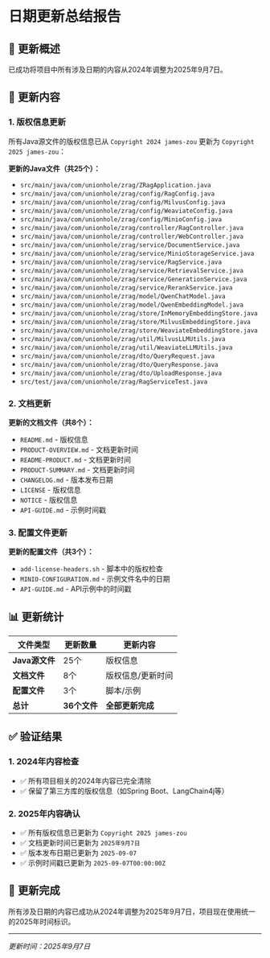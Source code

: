# 日期更新总结报告

## 📅 更新概述

已成功将项目中所有涉及日期的内容从2024年调整为2025年9月7日。

## 🔄 更新内容

### 1. 版权信息更新
所有Java源文件的版权信息已从 `Copyright 2024 james-zou` 更新为 `Copyright 2025 james-zou`：

**更新的Java文件（共25个）：**
- `src/main/java/com/unionhole/zrag/ZRagApplication.java`
- `src/main/java/com/unionhole/zrag/config/RagConfig.java`
- `src/main/java/com/unionhole/zrag/config/MilvusConfig.java`
- `src/main/java/com/unionhole/zrag/config/WeaviateConfig.java`
- `src/main/java/com/unionhole/zrag/config/MinioConfig.java`
- `src/main/java/com/unionhole/zrag/controller/RagController.java`
- `src/main/java/com/unionhole/zrag/controller/WebController.java`
- `src/main/java/com/unionhole/zrag/service/DocumentService.java`
- `src/main/java/com/unionhole/zrag/service/MinioStorageService.java`
- `src/main/java/com/unionhole/zrag/service/RagService.java`
- `src/main/java/com/unionhole/zrag/service/RetrievalService.java`
- `src/main/java/com/unionhole/zrag/service/GenerationService.java`
- `src/main/java/com/unionhole/zrag/service/RerankService.java`
- `src/main/java/com/unionhole/zrag/model/QwenChatModel.java`
- `src/main/java/com/unionhole/zrag/model/QwenEmbeddingModel.java`
- `src/main/java/com/unionhole/zrag/store/InMemoryEmbeddingStore.java`
- `src/main/java/com/unionhole/zrag/store/MilvusEmbeddingStore.java`
- `src/main/java/com/unionhole/zrag/store/WeaviateEmbeddingStore.java`
- `src/main/java/com/unionhole/zrag/util/MilvusLLMUtils.java`
- `src/main/java/com/unionhole/zrag/util/WeaviateLLMUtils.java`
- `src/main/java/com/unionhole/zrag/dto/QueryRequest.java`
- `src/main/java/com/unionhole/zrag/dto/QueryResponse.java`
- `src/main/java/com/unionhole/zrag/dto/UploadResponse.java`
- `src/test/java/com/unionhole/zrag/RagServiceTest.java`

### 2. 文档更新
**更新的文档文件（共8个）：**
- `README.md` - 版权信息
- `PRODUCT-OVERVIEW.md` - 文档更新时间
- `README-PRODUCT.md` - 文档更新时间
- `PRODUCT-SUMMARY.md` - 文档更新时间
- `CHANGELOG.md` - 版本发布日期
- `LICENSE` - 版权信息
- `NOTICE` - 版权信息
- `API-GUIDE.md` - 示例时间戳

### 3. 配置文件更新
**更新的配置文件（共3个）：**
- `add-license-headers.sh` - 脚本中的版权检查
- `MINIO-CONFIGURATION.md` - 示例文件名中的日期
- `API-GUIDE.md` - API示例中的时间戳

## 📊 更新统计

| 文件类型 | 更新数量 | 更新内容 |
|----------|----------|----------|
| **Java源文件** | 25个 | 版权信息 |
| **文档文件** | 8个 | 版权信息/更新时间 |
| **配置文件** | 3个 | 脚本/示例 |
| **总计** | **36个文件** | **全部更新完成** |

## ✅ 验证结果

### 1. 2024年内容检查
- ✅ 所有项目相关的2024年内容已完全清除
- ✅ 保留了第三方库的版权信息（如Spring Boot、LangChain4j等）

### 2. 2025年内容确认
- ✅ 所有版权信息已更新为 `Copyright 2025 james-zou`
- ✅ 文档更新时间已更新为 `2025年9月7日`
- ✅ 版本发布日期已更新为 `2025-09-07`
- ✅ 示例时间戳已更新为 `2025-09-07T00:00:00Z`

## 🎯 更新完成

所有涉及日期的内容已成功从2024年调整为2025年9月7日，项目现在使用统一的2025年时间标识。

---

*更新时间：2025年9月7日*
